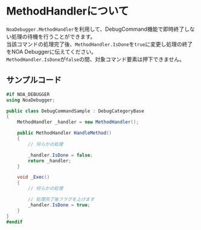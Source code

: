 # MethodHandlerについて

`NoaDebugger.MethodHandler`を利用して、DebugCommand機能で即時終了しない処理の待機を行うことができます。<br>
当該コマンドの処理完了後、`MethodHandler.IsDone`を`true`に変更し処理の終了をNOA Debuggerに伝えてください。<br>
`MethodHandler.IsDone`が`false`の間、対象コマンド要素は押下できません。

## サンプルコード

```csharp
#if NOA_DEBUGGER
using NoaDebugger;

public class DebugCommandSample : DebugCategoryBase
{
    MethodHandler _handler = new MethodHandler();

    public MethodHandler HandleMethod()
    {
        // 何らかの処理

        _handler.IsDone = false;
        return _handler;
    }

    void _Exec()
    {
        // 何らかの処理

        // 処理完了後フラグを上げます
        _handler.IsDone = true;
    }
}
#endif
```
